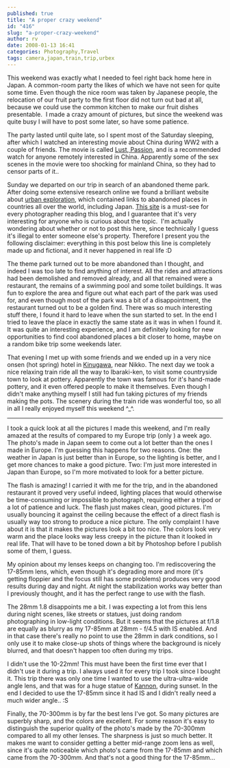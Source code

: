 ```yaml
---
published: true
title: "A proper crazy weekend"
id: "416"
slug: "a-proper-crazy-weekend"
author: rv
date: 2008-01-13 16:41
categories: Photography,Travel
tags: camera,japan,train,trip,urbex
---
```

This weekend was exactly what I needed to feel right back home here in Japan. A common-room party the likes of which we have not seen for quite some time. Even though the nice room was taken by Japanese people, the relocation of our fruit party to the first floor did not turn out bad at all, because we could use the common kitchen to make our fruit dishes presentable.  I made a crazy amount of pictures, but since the weekend was quite busy I will have to post some later, so have some patience.

The party lasted until quite late, so I spent most of the Saturday sleeping, after which I watched an interesting movie about China during WW2 with a couple of friends. The movie is called <a href="http://www.imdb.com/title/tt0808357/" target="_blank">Lust, Passion</a>, and is a recommended watch for anyone remotely interested in China. Apparently some of the sex scenes in the movie were too shocking for mainland China, so they had to censor parts of it..

Sunday we departed on our trip in search of an abandoned theme park. After doing some extensive research online we found a brilliant website about <a href="https://en.wikipedia.org/wiki/Urban_exploration" target="_blank">urban exploration</a>, which contained links to abandoned places in countries all over the world, including Japan. <a href="http://www.uer.ca/locations/show.asp?locid=24666" target="_blank">This site</a> is a must-see for every photographer reading this blog, and I guarantee that it's very interesting for anyone who is curious about the topic.  I'm actually wondering about whether or not to post this here, since technically I guess it's illegal to enter someone else's property. Therefore I present you the following disclaimer: everything in this post below this line is completely made up and fictional, and it never happened in real life :D

The theme park turned out to be more abandoned than I thought, and indeed I was too late to find anything of interest. All the rides and attractions had been demolished and removed already, and all that remained were a restaurant, the remains of a swimming pool and some toilet buildings. It was fun to explore the area and figure out what each part of the park was used for, and even though most of the park was a bit of a disappointment, the restaurant turned out to be a golden find. There was so much interesting stuff there, I found it hard to leave when the sun started to set. In the end I tried to leave the place in exactly the same state as it was in when I found it. It was quite an interesting experience, and I am definitely looking for new opportunities to find cool abandoned places a bit closer to home, maybe on a random bike trip some weekends later.

That evening I met up with some friends and we ended up in a very nice onsen (hot spring) hotel in <a href="http://wikitravel.org/en/Kinugawa" target="_blank">Kinugawa</a>, near Nikko. The next day we took a nice relaxing train ride all the way to Ibaraki-ken, to visit some countryside town to look at pottery. Apparently the town was famous for it's hand-made pottery, and it even offered people to make it themselves. Even though I didn't make anything myself I still had fun taking pictures of my friends making the pots. The scenery during the train ride was wonderful too, so all in all I really enjoyed myself this weekend ^_^.

----

I took a quick look at all the pictures I made this weekend, and I'm really amazed at the results of compared to my Europe trip (only ) a week ago. The photo's made in Japan seem to come out a lot better than the ones I made in Europe. I'm guessing this happens for two reasons. One: the weather in Japan is just better than in Europe, so the lighting is better, and I get more chances to make a good picture. Two: I'm just more interested in Japan than Europe, so I'm more motivated to look for a better picture.

The flash is amazing! I carried it with me for the trip, and in the abandoned restaurant it proved very useful indeed, lighting places that would otherwise be time-consuming or impossible to photograph, requiring either a tripod or a lot of patience and luck. The flash just makes clean, good pictures. I'm usually bouncing it against the ceiling because the effect of a direct flash is usually way too strong to produce a nice picture. The only complaint I have about it is that it makes the pictures look a bit too nice. The colors look very warm and the place looks way less creepy in the picture than it looked in real life. That will have to be toned down a bit by Photoshop before I publish some of them, I guess.

My opinion about my lenses keeps on changing too. I'm rediscovering the 17-85mm lens, which, even though it's degrading more and more (it's getting floppier and the focus still has some problems) produces very good results during day and night. At night the stabilization works way better than I previously thought, and it has the perfect range to use with the flash.

The 28mm 1.8 disappoints me a bit. I was expecting a lot from this lens during night scenes, like streets or statues, just doing random photographing in low-light conditions. But it seems that the pictures at f/1.8 are equally as blurry as my 17-85mm at 28mm - f/4.5 with IS enabled. And in that case there's really no point to use the 28mm in dark conditions, so I only use it to make close-up shots of things where the background is nicely blurred, and that doesn't happen too often during my trips.

I didn't use the 10-22mm! This must have been the first time ever that I didn't use it during a trip. I always used it for every trip I took since I bought it. This trip there was only one time I wanted to use the ultra-ultra-wide angle lens, and that was for a huge statue of <a href="https://en.wikipedia.org/wiki/Guan_Yin" target="_blank">Kannon</a>, during sunset. In the end I decided to use the 17-85mm since it had IS and I didn't really need a much wider angle.. :S

Finally, the 70-300mm is by far the best lens I've got. So many pictures are superbly sharp, and the colors are excellent. For some reason it's easy to distinguish the superior quality of the photo's made by the 70-300mm compared to all my other lenses. The sharpness is just so much better. It makes me want to consider getting a better mid-range zoom lens as well, since it's quite noticeable which photo's came from the 17-85mm and which came from the 70-300mm. And that's not a good thing for the 17-85mm...